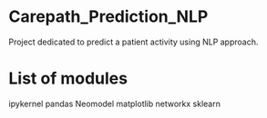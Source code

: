 # Carepath_Prediction_NLP
Project dedicated to predict a patient activity using NLP approach.


# List of modules
ipykernel
pandas
Neomodel
matplotlib
networkx
sklearn
